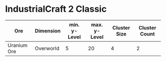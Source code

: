 # IndustrialCraft 2 Classic

|Ore|Dimension|min. y-Level|max. y-Level|Cluster Size|Cluster Count|
|---|---|---|---|---|---|
|Uranium Ore|Overworld|5|20|4|2|
